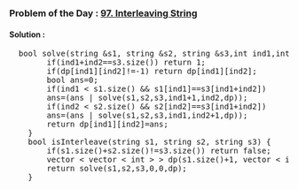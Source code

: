 ### Problem of the Day : [97. Interleaving String](https://leetcode.com/problems/interleaving-string/submissions/)

#### Solution :
<pre>
  bool solve(string &s1, string &s2, string &s3,int ind1,int ind2,vector < vector < int > > &dp){
        if(ind1+ind2==s3.size()) return 1;
        if(dp[ind1][ind2]!=-1) return dp[ind1][ind2];
        bool ans=0;        
        if(ind1 < s1.size() && s1[ind1]==s3[ind1+ind2]) 
        ans=(ans | solve(s1,s2,s3,ind1+1,ind2,dp));
        if(ind2 < s2.size() && s2[ind2]==s3[ind1+ind2])
        ans=(ans | solve(s1,s2,s3,ind1,ind2+1,dp));
        return dp[ind1][ind2]=ans;
    }
    bool isInterleave(string s1, string s2, string s3) {
        if(s1.size()+s2.size()!=s3.size()) return false;
        vector < vector < int > > dp(s1.size()+1, vector < int > (s2.size()+1,-1));
        return solve(s1,s2,s3,0,0,dp);
    }
</pre>
